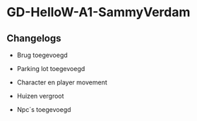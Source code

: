 # GD-HelloW-A1-SammyVerdam

## Changelogs
- Brug toegevoegd

- Parking lot toegevoegd

- Character en player movement

- Huizen vergroot

- Npc´s toegevoegd
